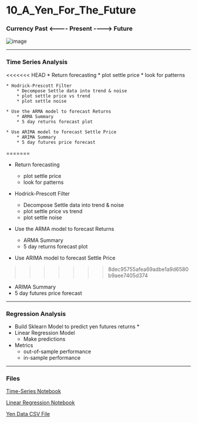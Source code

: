 # 10_A_Yen_For_The_Future
### Currency Past <---- Present ----> Future 


![image](https://user-images.githubusercontent.com/70820754/99487818-5fef1e80-2924-11eb-9f92-463759abfe5e.png)
- - -
### Time Series Analysis
<<<<<<< HEAD
    * Return forecasting
        * plot settle price
        * look for patterns
        
    * Hodrick-Prescott Filter
        * Decompose Settle data into trend & noise
        * plot settle price vs trend
        * plot settle noise
        
    * Use the ARMA model to forecast Returns
        * ARMA Summary
        * 5 day returns forecast plot
        
    * Use ARIMA model to forecast Settle Price
        * ARIMA Summary
        * 5 day futures price forecast
=======

* Return forecasting
   * plot settle price
   * look for patterns
   
* Hodrick-Prescott Filter
    
   * Decompose Settle data into trend & noise
   * plot settle price vs trend
   * plot settle noise

* Use the ARMA model to forecast Returns
    
   * ARMA Summary
   * 5 day returns forecast plot
         
* Use ARIMA model to forecast Settle Price
>>>>>>> 8dec95755afea69adbe1a9d6580b9aee7405d374
    
   * ARIMA Summary
   * 5 day futures price forecast
   
---

### Regression Analysis

* Build Sklearn Model to predict yen futures returns
  * 
* Linear Regression Model
  * Make predictions
* Metrics
  * out-of-sample performance
  * in-sample performance
  
---

### Files

[Time-Series Notebook](https://github.com/kary2003/10_A_Yen_For_The_Future/blob/main/time_series_analysis.ipynb)

[Linear Regression Notebook](https://github.com/kary2003/10_A_Yen_For_The_Future/blob/main/regression_analysis.ipynb)

[Yen Data CSV File](https://github.com/kary2003/10_A_Yen_For_The_Future/blob/main/yen.csv)
